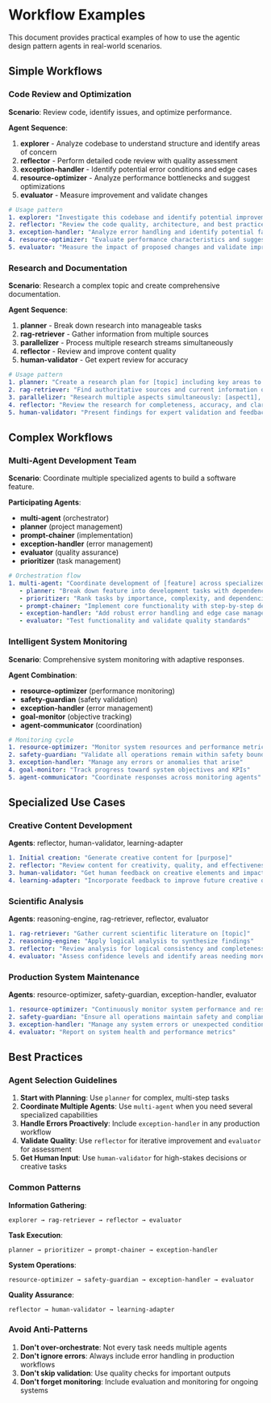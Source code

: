 # Workflow Examples

This document provides practical examples of how to use the agentic design pattern agents in real-world scenarios.

## Simple Workflows

### Code Review and Optimization

**Scenario**: Review code, identify issues, and optimize performance.

**Agent Sequence**:
1. **explorer** - Analyze codebase to understand structure and identify areas of concern
2. **reflector** - Perform detailed code review with quality assessment
3. **exception-handler** - Identify potential error conditions and edge cases
4. **resource-optimizer** - Analyze performance bottlenecks and suggest optimizations
5. **evaluator** - Measure improvement and validate changes

```yaml
# Usage pattern
1. explorer: "Investigate this codebase and identify potential improvement areas"
2. reflector: "Review the code quality, architecture, and best practices compliance"
3. exception-handler: "Analyze error handling and identify potential failure points"
4. resource-optimizer: "Evaluate performance characteristics and suggest optimizations"
5. evaluator: "Measure the impact of proposed changes and validate improvements"
```

### Research and Documentation

**Scenario**: Research a complex topic and create comprehensive documentation.

**Agent Sequence**:
1. **planner** - Break down research into manageable tasks
2. **rag-retriever** - Gather information from multiple sources
3. **parallelizer** - Process multiple research streams simultaneously
4. **reflector** - Review and improve content quality
5. **human-validator** - Get expert review for accuracy

```yaml
# Usage pattern
1. planner: "Create a research plan for [topic] including key areas to investigate"
2. rag-retriever: "Find authoritative sources and current information on [topic]"
3. parallelizer: "Research multiple aspects simultaneously: [aspect1], [aspect2], [aspect3]"
4. reflector: "Review the research for completeness, accuracy, and clarity"
5. human-validator: "Present findings for expert validation and feedback"
```

## Complex Workflows

### Multi-Agent Development Team

**Scenario**: Coordinate multiple specialized agents to build a software feature.

**Participating Agents**:
- **multi-agent** (orchestrator)
- **planner** (project management)
- **prompt-chainer** (implementation)
- **exception-handler** (error management)
- **evaluator** (quality assurance)
- **prioritizer** (task management)

```yaml
# Orchestration flow
1. multi-agent: "Coordinate development of [feature] across specialized agents"
   - planner: "Break down feature into development tasks with dependencies"
   - prioritizer: "Rank tasks by importance, complexity, and dependencies"
   - prompt-chainer: "Implement core functionality with step-by-step development"
   - exception-handler: "Add robust error handling and edge case management"
   - evaluator: "Test functionality and validate quality standards"
```

### Intelligent System Monitoring

**Scenario**: Comprehensive system monitoring with adaptive responses.

**Agent Combination**:
- **resource-optimizer** (performance monitoring)
- **safety-guardian** (safety validation)
- **exception-handler** (error management)
- **goal-monitor** (objective tracking)
- **agent-communicator** (coordination)

```yaml
# Monitoring cycle
1. resource-optimizer: "Monitor system resources and performance metrics"
2. safety-guardian: "Validate all operations remain within safety bounds"
3. exception-handler: "Manage any errors or anomalies that arise"
4. goal-monitor: "Track progress toward system objectives and KPIs"
5. agent-communicator: "Coordinate responses across monitoring agents"
```

## Specialized Use Cases

### Creative Content Development

**Agents**: reflector, human-validator, learning-adapter

```yaml
1. Initial creation: "Generate creative content for [purpose]"
2. reflector: "Review content for creativity, quality, and effectiveness"
3. human-validator: "Get human feedback on creative elements and impact"
4. learning-adapter: "Incorporate feedback to improve future creative output"
```

### Scientific Analysis

**Agents**: reasoning-engine, rag-retriever, reflector, evaluator

```yaml
1. rag-retriever: "Gather current scientific literature on [topic]"
2. reasoning-engine: "Apply logical analysis to synthesize findings"
3. reflector: "Review analysis for logical consistency and completeness"
4. evaluator: "Assess confidence levels and identify areas needing more research"
```

### Production System Maintenance

**Agents**: resource-optimizer, safety-guardian, exception-handler, evaluator

```yaml
1. resource-optimizer: "Continuously monitor system performance and resource usage"
2. safety-guardian: "Ensure all operations maintain safety and compliance standards"
3. exception-handler: "Manage any system errors or unexpected conditions"
4. evaluator: "Report on system health and performance metrics"
```

## Best Practices

### Agent Selection Guidelines

1. **Start with Planning**: Use `planner` for complex, multi-step tasks
2. **Coordinate Multiple Agents**: Use `multi-agent` when you need several specialized capabilities
3. **Handle Errors Proactively**: Include `exception-handler` in any production workflow
4. **Validate Quality**: Use `reflector` for iterative improvement and `evaluator` for assessment
5. **Get Human Input**: Use `human-validator` for high-stakes decisions or creative tasks

### Common Patterns

**Information Gathering**:
```
explorer → rag-retriever → reflector → evaluator
```

**Task Execution**:
```
planner → prioritizer → prompt-chainer → exception-handler
```

**System Operations**:
```
resource-optimizer → safety-guardian → exception-handler → evaluator
```

**Quality Assurance**:
```
reflector → human-validator → learning-adapter
```

### Avoid Anti-Patterns

1. **Don't over-orchestrate**: Not every task needs multiple agents
2. **Don't ignore errors**: Always include error handling in production workflows
3. **Don't skip validation**: Use quality checks for important outputs
4. **Don't forget monitoring**: Include evaluation and monitoring for ongoing systems
